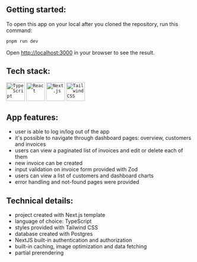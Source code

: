 ## Getting started:

To open this app on your local after you cloned the repository, run this command:

```bash
pnpm run dev
```

Open [http://localhost:3000](http://localhost:3000) in your browser to see the result.

## Tech stack:

<div >
	<code><img width="50" src="https://user-images.githubusercontent.com/25181517/183890598-19a0ac2d-e88a-4005-a8df-1ee36782fde1.png" alt="TypeScript" title="TypeScript"/></code>
	<code><img width="50" src="https://user-images.githubusercontent.com/25181517/183897015-94a058a6-b86e-4e42-a37f-bf92061753e5.png" alt="React" title="React"/></code>
	<code><img width="50" src="https://github.com/marwin1991/profile-technology-icons/assets/136815194/5f8c622c-c217-4649-b0a9-7e0ee24bd704" alt="Next.js" title="Next.js"/></code>
	<code><img width="50" src="https://user-images.githubusercontent.com/25181517/202896760-337261ed-ee92-4979-84c4-d4b829c7355d.png" alt="Tailwind CSS" title="Tailwind CSS"/></code>
</div>

## App features:

- user is able to log in/log out of the app
- it's possible to navigate through dashboard pages: overview, customers and invoices
- users can view a paginated list of invoices and edit or delete each of them
- new invoice can be created
- input validation on invoice form provided with Zod
- users can view a list of customers and dashboard charts
- error handling and not-found pages were provided

## Technical details:

- project created with Next.js template
- language of choice: TypeScript
- styles provided with Tailwind CSS
- database created with Postgres
- NextJS built-in authentication and authorization
- built-in caching, image optimization and data fetching
- partial prerendering 
